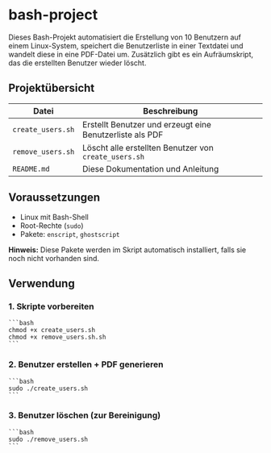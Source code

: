 # bash-project
Dieses Bash-Projekt automatisiert die Erstellung von 10 Benutzern auf einem Linux-System, speichert die Benutzerliste in einer Textdatei und wandelt diese in eine PDF-Datei um.
Zusätzlich gibt es ein Aufräumskript, das die erstellten Benutzer wieder löscht.

## Projektübersicht

| Datei                | Beschreibung                                                       |
|---------------------|---------------------------------------------------------------------|
| `create_users.sh`   | Erstellt Benutzer und erzeugt eine Benutzerliste als PDF           |
| `remove_users.sh`  | Löscht alle erstellten Benutzer von `create_users.sh`              |
| `README.md`         | Diese Dokumentation und Anleitung                                  |


##  Voraussetzungen

- Linux mit Bash-Shell  
- Root-Rechte (`sudo`)  
- Pakete: `enscript`, `ghostscript`  

**Hinweis:** Diese Pakete werden im Skript automatisch installiert, falls sie noch nicht vorhanden sind.


##  Verwendung

### 1. Skripte vorbereiten

    ```bash
    chmod +x create_users.sh
    chmod +x remove_users.sh.sh
    ```

### 2. Benutzer erstellen + PDF generieren

    ```bash
    sudo ./create_users.sh
    ```

### 3. Benutzer löschen (zur Bereinigung)

    ```bash
    sudo ./remove_users.sh
    ```

